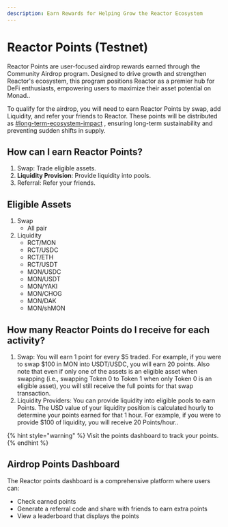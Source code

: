 ```yaml
---
description: Earn Rewards for Helping Grow the Reactor Ecosystem
---
```


# Reactor Points (Testnet)



Reactor Points are user-focused airdrop rewards earned through the Community Airdrop program. Designed to drive growth and strengthen Reactor's ecosystem, this program positions Reactor as a premier hub for DeFi enthusiasts, empowering users to maximize their asset potential on Monad..

To qualify for the airdrop, you will need to earn Reactor Points by swap, add Liquidity, and refer your friends to Reactor. These points will be distributed as [#long-term-ecosystem-impact](./#long-term-ecosystem-impact "mention") , ensuring long-term sustainability and preventing sudden shifts in supply.

## How can I earn Reactor Points?

1. Swap: Trade eligible assets.
2. **Liquidity Provision**: Provide liquidity into pools.
3. Referral: Refer your friends.

## Eligible Assets

1. Swap
   * All pair
2. Liquidity
   * RCT/MON
   * RCT/USDC
   * RCT/ETH
   * RCT/USDT
   * MON/USDC
   * MON/USDT
   * MON/YAKI
   * MON/CHOG
   * MON/DAK
   * MON/shMON

## How many Reactor Points do I receive for each activity?

1. Swap: You will earn 1 point for every $5 traded. For example, if you were to swap $100 in MON into USDT/USDC, you will earn 20 points. Also note that even if only one of the assets is an eligible asset when swapping (i.e., swapping Token 0 to Token 1 when only Token 0 is an eligible asset), you will still receive the full points for that swap transaction.
2. Liquidity Providers: You can provide liquidity into eligible pools to earn Points. The USD value of your liquidity position is calculated hourly to determine your points earned for that 1 hour. For example, if you were to provide $100 of liquidity, you will receive 20 Points/hour..

{% hint style="warning" %}
Visit the points dashboard to track your points.
{% endhint %}

## Airdrop Points Dashboard

The Reactor points dashboard is a comprehensive platform where users can:

* Check earned points
* Generate a referral code and share with friends to earn extra points
* View a leaderboard that displays the points
